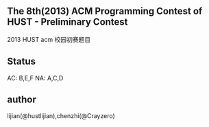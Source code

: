 The 8th(2013) ACM Programming Contest of HUST - Preliminary Contest
----------------

2013 HUST acm 校园初赛题目

Status
------
AC: B,E,F
NA: A,C,D

author
-----
lijian(@hustlijian),chenzhi(@Crayzero)

